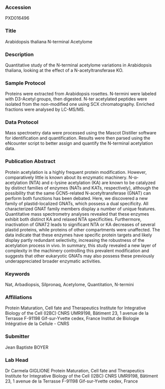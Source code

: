 ### Accession
PXD016496

### Title
Arabidopsis thaliana N-terminal Acetylome

### Description
Quantitative study of the N-terminal acetylome variations in Arabidopsis thaliana, looking at the effect of a N-acetyltransferase KO.

### Sample Protocol
Proteins were extracted from Arabidopsis rosettes. N-termini were labeled with D3-Acetyl groups, then digested. N-ter acetylated peptides were isolated from the non-modified one using SCX chromatography. Enriched fractions were analysed by LC-MS/MS.

### Data Protocol
Mass spectroetry data were processed using the Mascot Distiller software for identification and quantification. Results were then parsed using the eNcounter script to better assign and quantify the N-terminal acetylation data.

### Publication Abstract
Protein acetylation is a highly frequent protein modification. However, comparatively little is known about its enzymatic machinery. N-&#x3b1;-acetylation (NTA) and &#x3b5;-lysine acetylation (KA) are known to be catalyzed by distinct families of enzymes (NATs and KATs, respectively), although the possibility that the same GCN5-related N-acetyltransferase (GNAT) can perform both functions has been debated. Here, we discovered a new family of plastid-localized GNATs, which possess a dual specificity. All characterized GNAT family members display a number of unique features. Quantitative mass spectrometry analyses revealed that these enzymes exhibit both distinct KA and relaxed NTA specificities. Furthermore, inactivation of GNAT2 leads to significant NTA or KA decreases of several plastid proteins, while proteins of other compartments were unaffected. The data indicate that these enzymes have specific protein targets and likely display partly redundant selectivity, increasing the robustness of the acetylation process in&#xa0;vivo. In summary, this study revealed a new layer of complexity in the machinery controlling this prevalent modification and suggests that other eukaryotic GNATs may also possess these previously underappreciated broader enzymatic activities.

### Keywords
Nat, Arbadiopsis, Silpronaq, Acetylome, Quantitation, N-termini

### Affiliations
Protein Maturation, Cell fate and Therapeutics Institute for Integrative Biology of the Cell (I2BC) CNRS UMR9198, Bâtiment 23, 1 avenue de la Terrasse F-91198 Gif-sur-Yvette cedex, France
Institut de Biologie Intégrative de la Cellule - CNRS

### Submitter
Jean Baptiste BOYER

### Lab Head
Dr Carmela GIGLIONE
Protein Maturation, Cell fate and Therapeutics Institute for Integrative Biology of the Cell (I2BC) CNRS UMR9198, Bâtiment 23, 1 avenue de la Terrasse F-91198 Gif-sur-Yvette cedex, France


